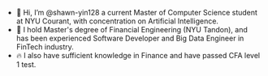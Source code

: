 - 👋 Hi, I’m @shawn-yin128 a current Master of Computer Science student at NYU Courant, with concentration on Artificial Intelligence.
- 👀 I hold Master's degree of Financial Engineering (NYU Tandon), and has been experienced Software Developer and Big Data Engineer in FinTech industry.
- 🔥 I also have sufficient knowledge in Finance and have passed CFA level 1 test.

<!---
shawn-yin128/shawn-yin128 is a ✨ special ✨ repository because its `README.md` (this file) appears on your GitHub profile.
You can click the Preview link to take a look at your changes.
--->
